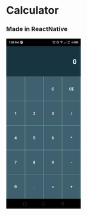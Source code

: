 # Calculator
<div>
  <h3>Made in ReactNative</h3>
  <img src="./output/calculator.jpg" width="200">
<div>
